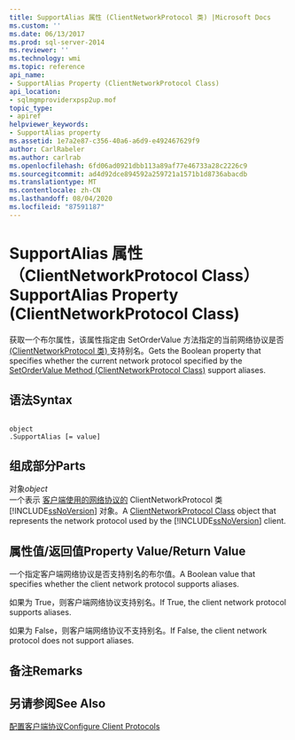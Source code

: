 ```yaml
---
title: SupportAlias 属性 (ClientNetworkProtocol 类) |Microsoft Docs
ms.custom: ''
ms.date: 06/13/2017
ms.prod: sql-server-2014
ms.reviewer: ''
ms.technology: wmi
ms.topic: reference
api_name:
- SupportAlias Property (ClientNetworkProtocol Class)
api_location:
- sqlmgmproviderxpsp2up.mof
topic_type:
- apiref
helpviewer_keywords:
- SupportAlias property
ms.assetid: 1e7a2e87-c356-40a6-a6d9-e492467629f9
author: CarlRabeler
ms.author: carlrab
ms.openlocfilehash: 6fd06ad0921dbb113a89af77e46733a28c2226c9
ms.sourcegitcommit: ad4d92dce894592a259721a1571b1d8736abacdb
ms.translationtype: MT
ms.contentlocale: zh-CN
ms.lasthandoff: 08/04/2020
ms.locfileid: "87591187"
---
```

# <a name="supportalias-property-clientnetworkprotocol-class"></a><span data-ttu-id="cebf1-102">SupportAlias 属性（ClientNetworkProtocol Class）</span><span class="sxs-lookup"><span data-stu-id="cebf1-102">SupportAlias Property (ClientNetworkProtocol Class)</span></span>
  <span data-ttu-id="cebf1-103">获取一个布尔属性，该属性指定由 SetOrderValue 方法指定的当前网络协议是否[ (ClientNetworkProtocol 类) ](clientnetworkprotocol-class.md)支持别名。</span><span class="sxs-lookup"><span data-stu-id="cebf1-103">Gets the Boolean property that specifies whether the current network protocol specified by the [SetOrderValue Method (ClientNetworkProtocol Class)](clientnetworkprotocol-class.md) support aliases.</span></span>  
  
## <a name="syntax"></a><span data-ttu-id="cebf1-104">语法</span><span class="sxs-lookup"><span data-stu-id="cebf1-104">Syntax</span></span>  
  
```  
  
object  
.SupportAlias [= value]  
```  
  
## <a name="parts"></a><span data-ttu-id="cebf1-105">组成部分</span><span class="sxs-lookup"><span data-stu-id="cebf1-105">Parts</span></span>  
 <span data-ttu-id="cebf1-106">对象</span><span class="sxs-lookup"><span data-stu-id="cebf1-106">*object*</span></span>  
 <span data-ttu-id="cebf1-107">一个表示 [客户端使用的网络协议的](clientnetworkprotocol-class.md) ClientNetworkProtocol 类 [!INCLUDE[ssNoVersion](../../../includes/ssnoversion-md.md)] 对象。</span><span class="sxs-lookup"><span data-stu-id="cebf1-107">A [ClientNetworkProtocol Class](clientnetworkprotocol-class.md) object that represents the network protocol used by the [!INCLUDE[ssNoVersion](../../../includes/ssnoversion-md.md)] client.</span></span>  
  
## <a name="property-valuereturn-value"></a><span data-ttu-id="cebf1-108">属性值/返回值</span><span class="sxs-lookup"><span data-stu-id="cebf1-108">Property Value/Return Value</span></span>  
 <span data-ttu-id="cebf1-109">一个指定客户端网络协议是否支持别名的布尔值。</span><span class="sxs-lookup"><span data-stu-id="cebf1-109">A Boolean value that specifies whether the client network protocol supports aliases.</span></span>  
  
 <span data-ttu-id="cebf1-110">如果为 True，则客户端网络协议支持别名。</span><span class="sxs-lookup"><span data-stu-id="cebf1-110">If True, the client network protocol supports aliases.</span></span>  
  
 <span data-ttu-id="cebf1-111">如果为 False，则客户端网络协议不支持别名。</span><span class="sxs-lookup"><span data-stu-id="cebf1-111">If False, the client network protocol does not support aliases.</span></span>  
  
## <a name="remarks"></a><span data-ttu-id="cebf1-112">备注</span><span class="sxs-lookup"><span data-stu-id="cebf1-112">Remarks</span></span>  
  
## <a name="see-also"></a><span data-ttu-id="cebf1-113">另请参阅</span><span class="sxs-lookup"><span data-stu-id="cebf1-113">See Also</span></span>  
 [<span data-ttu-id="cebf1-114">配置客户端协议</span><span class="sxs-lookup"><span data-stu-id="cebf1-114">Configure Client Protocols</span></span>](https://technet.microsoft.com/library/ms181035.aspx)  
  
  
